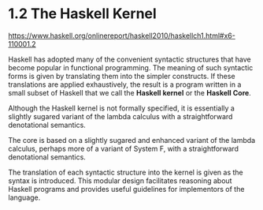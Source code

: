 # 1.2 The Haskell Kernel

https://www.haskell.org/onlinereport/haskell2010/haskellch1.html#x6-110001.2

Haskell has adopted many of the convenient syntactic structures that have become popular in functional programming. The meaning of such syntactic forms is given by translating them into the simpler constructs. If these translations are applied exhaustively, the result is a program written in a small subset of Haskell that we call the **Haskell kernel** or the **Haskell Core**.

Although the Haskell kernel is not formally specified, it is essentially a slightly sugared variant of the lambda calculus with a straightforward denotational semantics.

The core is based on a slightly sugared and enhanced variant of the lambda calculus, perhaps more of a variant of System F, with a straightforward denotational semantics.

The translation of each syntactic structure into the kernel is given as the syntax is introduced. This modular design facilitates reasoning about Haskell programs and provides useful guidelines for implementors of the language.
